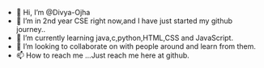 - 👋 Hi, I’m @Divya-Ojha
- 👀 I’m in 2nd year CSE right now,and I have just started my github journey..
- 🌱 I’m currently learning java,c,python,HTML,CSS and JavaScript.
- 💞️ I’m looking to collaborate on with people around and learn from them.
- 📫 How to reach me ...Just reach me here at github.

<!---
Divya-Ojha/Divya-Ojha is a ✨ special ✨ repository because its `README.md` (this file) appears on your GitHub profile.
You can click the Preview link to take a look at your changes.
--->
